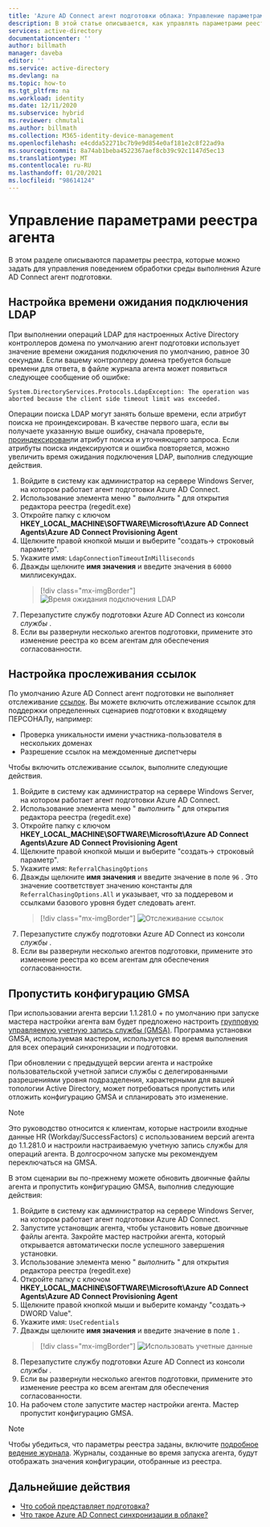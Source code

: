 ```yaml
---
title: 'Azure AD Connect агент подготовки облака: Управление параметрами реестра | Документация Майкрософт'
description: В этой статье описывается, как управлять параметрами реестра в Azure AD Connect агент подготовки облака.
services: active-directory
documentationcenter: ''
author: billmath
manager: daveba
editor: ''
ms.service: active-directory
ms.devlang: na
ms.topic: how-to
ms.tgt_pltfrm: na
ms.workload: identity
ms.date: 12/11/2020
ms.subservice: hybrid
ms.reviewer: chmutali
ms.author: billmath
ms.collection: M365-identity-device-management
ms.openlocfilehash: e4cdda52271bc7b9e9d854e0af181e2c8f22ad9a
ms.sourcegitcommit: 8a74ab1beba4522367aef8cb39c92c1147d5ec13
ms.translationtype: MT
ms.contentlocale: ru-RU
ms.lasthandoff: 01/20/2021
ms.locfileid: "98614124"
---
```

# <a name="manage-agent-registry-options"></a>Управление параметрами реестра агента

В этом разделе описываются параметры реестра, которые можно задать для управления поведением обработки среды выполнения Azure AD Connect агент подготовки. 

## <a name="configure-ldap-connection-timeout"></a>Настройка времени ожидания подключения LDAP
При выполнении операций LDAP для настроенных Active Directory контроллеров домена по умолчанию агент подготовки использует значение времени ожидания подключения по умолчанию, равное 30 секундам. Если вашему контроллеру домена требуется больше времени для ответа, в файле журнала агента может появиться следующее сообщение об ошибке: 

`
System.DirectoryServices.Protocols.LdapException: The operation was aborted because the client side timeout limit was exceeded.
`

Операции поиска LDAP могут занять больше времени, если атрибут поиска не проиндексирован. В качестве первого шага, если вы получаете указанную выше ошибку, сначала проверьте, [проиндексирован](https://docs.microsoft.com/windows/win32/ad/indexed-attributes)ли атрибут поиска и уточняющего запроса. Если атрибуты поиска индексируются и ошибка повторяется, можно увеличить время ожидания подключения LDAP, выполнив следующие действия. 

1. Войдите в систему как администратор на сервере Windows Server, на котором работает агент подготовки Azure AD Connect.
1. Использование элемента меню " *выполнить* " для открытия редактора реестра (regedit.exe) 
1. Откройте папку с ключом **HKEY_LOCAL_MACHINE\SOFTWARE\Microsoft\Azure AD Connect Agents\Azure AD Connect Provisioning Agent**
1. Щелкните правой кнопкой мыши и выберите "создать-> строковый параметр".
1. Укажите имя: `LdapConnectionTimeoutInMilliseconds`
1. Дважды щелкните **имя значения** и введите значения в `60000` миллисекундах.
    > [!div class="mx-imgBorder"]
    > ![Время ожидания подключения LDAP](media/how-to-manage-registry-options/ldap-connection-timeout.png)
1. Перезапустите службу подготовки Azure AD Connect из консоли *службы* .
1. Если вы развернули несколько агентов подготовки, примените это изменение реестра ко всем агентам для обеспечения согласованности. 

## <a name="configure-referral-chasing"></a>Настройка прослеживания ссылок
По умолчанию Azure AD Connect агент подготовки не выполняет отслеживание [ссылок](https://docs.microsoft.com/windows/win32/ad/referrals). Вы можете включить отслеживание ссылок для поддержки определенных сценариев подготовки к входящему ПЕРСОНАЛу, например: 
* Проверка уникальности имени участника-пользователя в нескольких доменах
* Разрешение ссылок на междоменные диспетчеры

Чтобы включить отслеживание ссылок, выполните следующие действия.

1. Войдите в систему как администратор на сервере Windows Server, на котором работает агент подготовки Azure AD Connect.
1. Использование элемента меню " *выполнить* " для открытия редактора реестра (regedit.exe) 
1. Откройте папку с ключом **HKEY_LOCAL_MACHINE\SOFTWARE\Microsoft\Azure AD Connect Agents\Azure AD Connect Provisioning Agent**
1. Щелкните правой кнопкой мыши и выберите "создать-> строковый параметр".
1. Укажите имя: `ReferralChasingOptions`
1. Дважды щелкните **имя значения** и введите значение в поле `96` . Это значение соответствует значению константы для `ReferralChasingOptions.All` и указывает, что за поддеревом и ссылками базового уровня будет следовать агент. 
    > [!div class="mx-imgBorder"]
    > ![Отслеживание ссылок](media/how-to-manage-registry-options/referral-chasing.png)
1. Перезапустите службу подготовки Azure AD Connect из консоли *службы* .
1. Если вы развернули несколько агентов подготовки, примените это изменение реестра ко всем агентам для обеспечения согласованности.

## <a name="skip-gmsa-configuration"></a>Пропустить конфигурацию GMSA
При использовании агента версии 1.1.281.0 + по умолчанию при запуске мастера настройки агента вам будет предложено настроить [групповую управляемую учетную запись службы (GMSA)](/windows-server/security/group-managed-service-accounts/group-managed-service-accounts-overview). Программа установки GMSA, используемая мастером, используется во время выполнения для всех операций синхронизации и подготовки. 

При обновлении с предыдущей версии агента и настройке пользовательской учетной записи службы с делегированными разрешениями уровня подразделения, характерными для вашей топологии Active Directory, может потребоваться пропустить или отложить конфигурацию GMSA и спланировать это изменение. 

> [!NOTE]
> Это руководство относится к клиентам, которые настроили входные данные HR (Workday/SuccessFactors) с использованием версий агента до 1.1.281.0 и настроили настраиваемую учетную запись службы для операций агента. В долгосрочном запуске мы рекомендуем переключаться на GMSA.  

В этом сценарии вы по-прежнему можете обновить двоичные файлы агента и пропустить конфигурацию GMSA, выполнив следующие действия: 

1. Войдите в систему как администратор на сервере Windows Server, на котором работает агент подготовки Azure AD Connect.
1. Запустите установщик агента, чтобы установить новые двоичные файлы агента. Закройте мастер настройки агента, который открывается автоматически после успешного завершения установки. 
1. Использование элемента меню " *выполнить* " для открытия редактора реестра (regedit.exe) 
1. Откройте папку с ключом **HKEY_LOCAL_MACHINE\SOFTWARE\Microsoft\Azure AD Connect Agents\Azure AD Connect Provisioning Agent**
1. Щелкните правой кнопкой мыши и выберите команду "создать-> DWORD Value".
1. Укажите имя: `UseCredentials`
1. Дважды щелкните **имя значения** и введите значение в поле `1` .  
    > [!div class="mx-imgBorder"]
    > ![Использовать учетные данные](media/how-to-manage-registry-options/use-credentials.png)
1. Перезапустите службу подготовки Azure AD Connect из консоли *службы* .
1. Если вы развернули несколько агентов подготовки, примените это изменение реестра ко всем агентам для обеспечения согласованности.
1. На рабочем столе запустите мастер настройки агента. Мастер пропустит конфигурацию GMSA. 


> [!NOTE]
> Чтобы убедиться, что параметры реестра заданы, включите [подробное ведение журнала](how-to-troubleshoot.md#log-files). Журналы, созданные во время запуска агента, будут отображать значения конфигурации, отобранные из реестра. 

## <a name="next-steps"></a>Дальнейшие действия 

- [Что собой представляет подготовка?](what-is-provisioning.md)
- [Что такое Azure AD Connect синхронизации в облаке?](what-is-cloud-sync.md)


